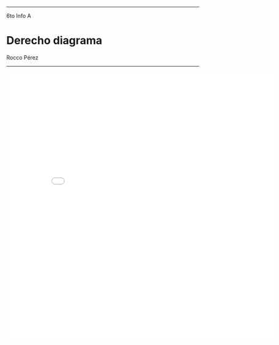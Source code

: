 
---

6to Info A

# Derecho diagrama

Rocco Pérez 

---

<embed src="/carpeta-digital/assets/pdf/derechoDiagrama.pdf" type="application/pdf" width="700px" height="700px">
